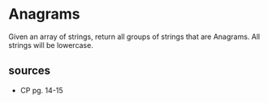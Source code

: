 # Anagrams
Given an array of strings, return all groups of strings that are Anagrams. All strings will be lowercase.

## sources
  - CP pg. 14-15
